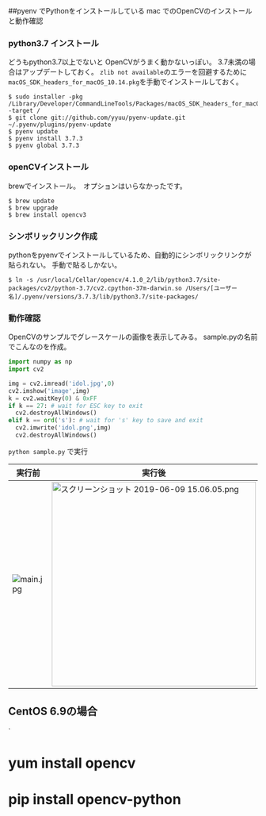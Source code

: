 <!--
title:   mac  pyenv  + OpenCV 環境設定
tags:    OpenCV,Python,Python3
id:      2d7364875025c8de89b9
private: false
-->
##pyenv でPythonをインストールしている mac でのOpenCVのインストールと動作確認


### python3.7 インストール
どうもpython3.7以上でないと OpenCVがうまく動かないっぽい。
3.7未満の場合はアップデートしておく。 
`zlib not available`のエラーを回避するために`macOS_SDK_headers_for_macOS_10.14.pkg`を手動でインストールしておく。

```
$ sudo installer -pkg /Library/Developer/CommandLineTools/Packages/macOS_SDK_headers_for_macOS_10.14.pkg -target /
$ git clone git://github.com/yyuu/pyenv-update.git ~/.pyenv/plugins/pyenv-update
$ pyenv update
$ pyenv install 3.7.3
$ pyenv global 3.7.3
```

### openCVインストール
brewでインストール。　オプションはいらなかったです。

```
$ brew update
$ brew upgrade
$ brew install opencv3 
```

### シンボリックリンク作成
pythonをpyenvでインストールしているため、自動的にシンボリックリンクが貼られない。
手動で貼るしかない。

```
$ ln -s /usr/local/Cellar/opencv/4.1.0_2/lib/python3.7/site-packages/cv2/python-3.7/cv2.cpython-37m-darwin.so /Users/[ユーザー名]/.pyenv/versions/3.7.3/lib/python3.7/site-packages/
```

### 動作確認
OpenCVのサンプルでグレースケールの画像を表示してみる。
sample.pyの名前でこんなのを作成。

```python
import numpy as np
import cv2

img = cv2.imread('idol.jpg',0)
cv2.imshow('image',img)
k = cv2.waitKey(0) & 0xFF
if k == 27: # wait for ESC key to exit
  cv2.destroyAllWindows()
elif k == ord('s'): # wait for 's' key to save and exit
  cv2.imwrite('idol.png',img)
  cv2.destroyAllWindows()
```
`python sample.py` で実行

|実行前|実行後|
|---|---|
|![main.jpg](https://qiita-image-store.s3.ap-northeast-1.amazonaws.com/0/266239/e46713fd-6198-f534-f731-165821c11708.jpeg)|<img width="412" alt="スクリーンショット 2019-06-09 15.06.05.png" src="https://qiita-image-store.s3.ap-northeast-1.amazonaws.com/0/266239/8cfb71e6-cb56-f345-761f-0c1a1c658151.png">|


## CentOS 6.9の場合

`
# yum install opencv
# pip install opencv-python